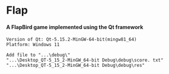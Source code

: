 # Flap
#### A FlapBird game implemented using the Qt framework

```
Version of Qt: Qt-5.15.2-MinGW-64-bit(mingw81_64)
Platform: Windows 11

Add file to "...\debug\"
"...\Desktop_QT-5_15_2-MinGW_64-bit Debug\debug\score. txt"
"...\Desktop_QT-5_15_2-MinGW_64-bit Debug\debug\res"
```
